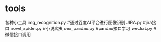 # tools
各种小工具
img_recognition.py  #通过百度AI平台进行图像识别
JIRA.py  #jira接口
novel_spider.py  #小说爬虫
ues_pandas.py   #pandas接口学习
wechat.py     #微信接口调用
